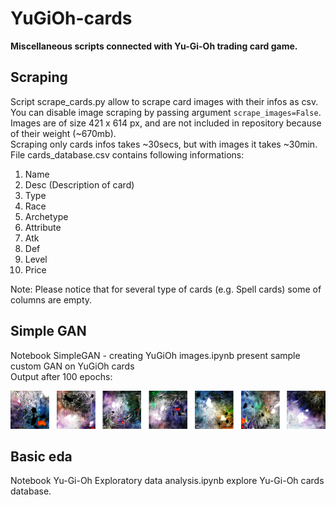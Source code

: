 # YuGiOh-cards
<b>Miscellaneous scripts connected with Yu-Gi-Oh trading card game.</b>

## Scraping
Script scrape_cards.py allow to scrape card images with their infos as csv. \
You can disable image scraping by passing argument ``scrape_images=False``. \
Images are of size 421 x 614 px, and are not included in repository because of their weight (~670mb).\
Scraping only cards infos takes ~30secs, but with images it takes ~30min.  \
File cards_database.csv contains following informations: 
1. Name
2. Desc (Description of card)
3. Type
4. Race
5. Archetype
6. Attribute
7. Atk
8. Def
9. Level
10. Price

Note: Please notice that for several type of cards (e.g. Spell cards) some of columns are empty.

## Simple GAN
Notebook SimpleGAN - creating YuGiOh images.ipynb present sample custom GAN on YuGiOh cards \
Output after 100 epochs:

<img src="1gen100epoch.png">

## Basic eda
Notebook Yu-Gi-Oh Exploratory data analysis.ipynb explore Yu-Gi-Oh cards database.
